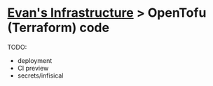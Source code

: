 # [Evan's Infrastructure](..) > OpenTofu (Terraform) code

TODO:

* deployment
* CI preview
* secrets/infisical